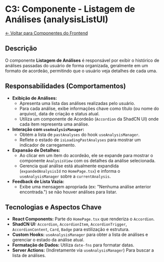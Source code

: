 
# C3: Componente - Listagem de Análises (analysisListUI)

[<- Voltar para Componentes do Frontend](./../01-frontend-app-components.md)

## Descrição

O componente **Listagem de Análises** é responsável por exibir o histórico de análises passadas do usuário de forma organizada, geralmente em um formato de acordeão, permitindo que o usuário veja detalhes de cada uma.

## Responsabilidades (Comportamentos)

*   **Exibição de Análises:**
    *   Apresenta uma lista das análises realizadas pelo usuário.
    *   Para cada análise, exibe informações chave como título (ou nome do arquivo), data de criação e status atual.
    *   Utiliza um componente de Acordeão (`Accordion` da ShadCN UI) onde cada item representa uma análise.
*   **Interação com `useAnalysisManager`:**
    *   Obtém a lista de `pastAnalyses` do hook `useAnalysisManager`.
    *   Reflete o estado de `isLoadingPastAnalyses` para mostrar um indicador de carregamento.
*   **Expansão de Detalhes:**
    *   Ao clicar em um item do acordeão, ele se expande para mostrar o componente `AnalysisView` com os detalhes da análise selecionada.
    *   Gerencia qual análise está atualmente expandida (`expandedAnalysisId` no `HomePage.tsx`) e informa o `useAnalysisManager` sobre a `currentAnalysis`.
*   **Feedback de Lista Vazia:**
    *   Exibe uma mensagem apropriada (ex: "Nenhuma análise anterior encontrada.") se não houver análises para listar.

## Tecnologias e Aspectos Chave

*   **React Components:** Parte do `HomePage.tsx` que renderiza o `Accordion`.
*   **ShadCN UI:** `Accordion`, `AccordionItem`, `AccordionTrigger`, `AccordionContent`, `Card`, `Badge` para estilização e estrutura.
*   **Custom Hooks:** `useAnalysisManager` para obter a lista de análises e gerenciar o estado da análise atual.
*   **Formatação de Dados:** Utiliza `date-fns` para formatar datas.
*   **Server Actions:** (Indiretamente via `useAnalysisManager`) Para buscar a lista de análises.

